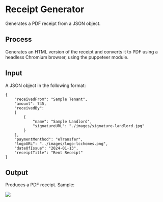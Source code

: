 # Receipt Generator

Generates a PDF receipt from a JSON object.

## Process

Generates an HTML version of the receipt and converts it to PDF using a headless Chromium browser, using the puppeteer module.

## Input

A JSON object in the following format:

```
{
    "receivedFrom": "Sample Tenant",
    "amount": 745,
    "receivedBy": 
    [
        {
            "name": "Sample Landlord",
            "signatureURL": "./images/signature-landlord.jpg"
        }
    ],
    "paymentMenthod": "eTransfer",
    "logoURL": "../images/logo-lcchomes.png",
    "dateOfIssue": "2024-01-13",
    "receiptTitle": "Rent Receipt"
}
```

## Output

Produces a PDF receipt. Sample:

<img src="https://lcchomes.com/images/SampleReceipt.jpg"
/>

